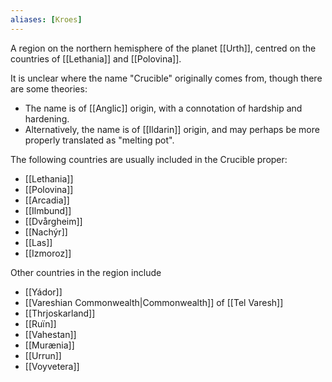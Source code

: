 ```yaml
---
aliases: [Kroes]
---
```

A region on the northern hemisphere of the planet [[Urth]], centred on the countries of [[Lethania]] and [[Polovina]].

It is unclear where the name "Crucible" originally comes from, though there are some theories:
- The name is of [[Anglic]] origin, with a connotation of hardship and hardening.
- Alternatively, the name is of [[Ildarin]] origin, and may perhaps be more properly translated as "melting pot".

The following countries are usually included in the Crucible proper:
- [[Lethania]]
- [[Polovina]]
- [[Arcadia]]
- [[Ilmbund]]
- [[Dvårgheim]]
- [[Nachýr]]
- [[Las]]
- [[Izmoroz]]

Other countries in the region include
- [[Yádor]]
- [[Vareshian Commonwealth|Commonwealth]] of [[Tel Varesh]] 
- [[Thrjoskarland]]
- [[Ruïn]]
- [[Vahestan]]
- [[Murænia]]
- [[Urrun]]
- [[Voyvetera]]